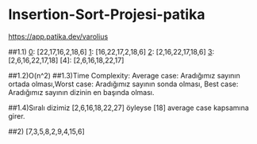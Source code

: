 # Insertion-Sort-Projesi-patika

https://app.patika.dev/varolius

##1.1)
[0]: [22,17,16,2,18,6]
[1]: [16,22,17,2,18,6]
[2]: [2,16,22,17,18,6]
[3]: [2,6,16,22,17,18]
[4]: [2,6,16,18,22,17]

##1.2)O(n^2)
##1.3)Time Complexity: Average case: Aradığımız sayının ortada olması,Worst case: Aradığımız sayının sonda olması, Best case: Aradığımız sayının dizinin en başında olması.

##1.4)Sıralı dizimiz [2,6,16,18,22,27] öyleyse [18] average case kapsamına girer.


##2)
    [7,3,5,8,2,9,4,15,6]
    
[0]:[3,7,5,8,2,9,4,15,6]
[1]:[2,3,7,5,8,9,4,15,6]
[2]:[2,3,7,5,8,9,4,15,6]
[3]:[2,3,5,7,8,9,4,15,6]


